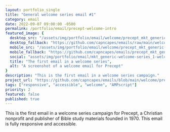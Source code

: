 ```yaml
---
layout: portfolio_single
title: "General welcome series email #1"
category: email
date: 2022-09-07 09:00:00 -0500
permalink: /portfolio/email/precept-welcome-intro
featured_image: {
  desktop_src: "/assets/img/portfolio/email/welcome/precept_mkt_generic-welcome-series_1-welcome__journey_680.webp",
  desktop_fallback: "https://github.com/capncapes/emails/raw/main/welcome/assets/precept_mkt_generic-welcome-series_1-welcome__journey_680.jpeg",
  mobile_src: "/assets/img/portfolio/email/welcome/precept_mkt_generic-welcome-series_1-welcome__journey_340.webp",
  mobile_fallback: "https://github.com/capncapes/emails/precept_mkt_generic-welcome-series_1-welcome__journey_340.jpeg",
  social: "assets/img/portfolio/email/mkt_generic-welcome-series_1-welcome__journey_1200x630.jpeg",
  title: "The first email in a welcome series",
  alt: "A screenshot of a welcome email for Precept"
}
description: "This is the first email in a welcome series campaign."
project_url: "https://github.com/capncapes/emails/blob/main/welcome/precept_mkt_generic-welcome-series_1-welcome__journey.html"
tags: ["responsive", "accessible", "welcome", "AMPscript"]
priority: 2
featured: false
published: true
---
```


This is the first email in a welcome series campaign for Precept, a Christian nonprofit and publisher of Bible study materials founded in 1970. This email is fully responsive and accessible.